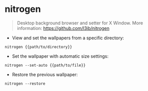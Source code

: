 # nitrogen

> Desktop background browser and setter for X Window.
> More information: <https://github.com/l3ib/nitrogen>

- View and set the wallpapers from a specific directory:

`nitrogen {{path/to/directory}}`

- Set the wallpaper with automatic size settings:

`nitrogen --set-auto {{path/to/file}}`

- Restore the previous wallpaper:

`nitrogen --restore`
